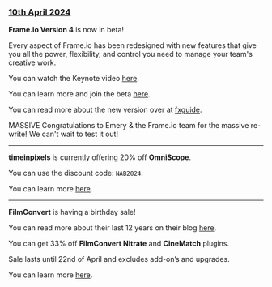 ### [10th April 2024](/news/20240410)

**Frame.‍io Version 4** is now in beta!

Every aspect of Frame.‍io has been redesigned with new features that give you all the power, flexibility, and control you need to manage your team's creative work.

You can watch the Keynote video [here](https://frame.io/v4-keynote).

You can learn more and join the beta [here](https://frame.io/v4).

You can read more about the new version over at [fxguide](https://www.fxguide.com/quicktakes/frame-io-releases-version-4/).

MASSIVE Congratulations to Emery & the Frame.io team for the massive re-write! We can't wait to test it out!

---

**timeinpixels** is currently offering 20% off **OmniScope**.

You can use the discount code: `NAB2024`.

You can learn more [here](https://timeinpixels.com).

---

**FilmConvert** is having a birthday sale!

You can read more about their last 12 years on their blog [here](https://www.filmconvert.com/blog/its-filmconverts-birthday/).

You can get 33% off **FilmConvert Nitrate** and **CineMatch** plugins.

Sale lasts until 22nd of April and excludes add-on’s and upgrades.

You can learn more [here](https://www.filmconvert.com/purchase).
